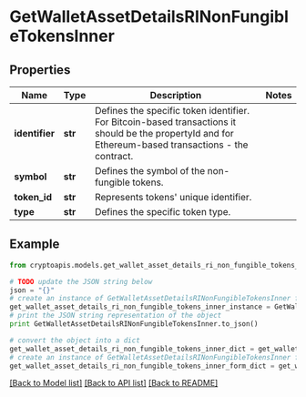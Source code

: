 # GetWalletAssetDetailsRINonFungibleTokensInner


## Properties
Name | Type | Description | Notes
------------ | ------------- | ------------- | -------------
**identifier** | **str** | Defines the specific token identifier. For Bitcoin-based transactions it should be the propertyId and for Ethereum-based transactions - the contract. | 
**symbol** | **str** | Defines the symbol of the non-fungible tokens. | 
**token_id** | **str** | Represents tokens&#39; unique identifier. | 
**type** | **str** | Defines the specific token type. | 

## Example

```python
from cryptoapis.models.get_wallet_asset_details_ri_non_fungible_tokens_inner import GetWalletAssetDetailsRINonFungibleTokensInner

# TODO update the JSON string below
json = "{}"
# create an instance of GetWalletAssetDetailsRINonFungibleTokensInner from a JSON string
get_wallet_asset_details_ri_non_fungible_tokens_inner_instance = GetWalletAssetDetailsRINonFungibleTokensInner.from_json(json)
# print the JSON string representation of the object
print GetWalletAssetDetailsRINonFungibleTokensInner.to_json()

# convert the object into a dict
get_wallet_asset_details_ri_non_fungible_tokens_inner_dict = get_wallet_asset_details_ri_non_fungible_tokens_inner_instance.to_dict()
# create an instance of GetWalletAssetDetailsRINonFungibleTokensInner from a dict
get_wallet_asset_details_ri_non_fungible_tokens_inner_form_dict = get_wallet_asset_details_ri_non_fungible_tokens_inner.from_dict(get_wallet_asset_details_ri_non_fungible_tokens_inner_dict)
```
[[Back to Model list]](../README.md#documentation-for-models) [[Back to API list]](../README.md#documentation-for-api-endpoints) [[Back to README]](../README.md)


